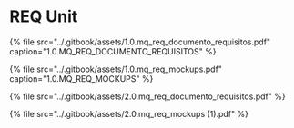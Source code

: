 # REQ Unit

{% file src="../.gitbook/assets/1.0.mq\_req\_documento\_requisitos.pdf" caption="1.0.MQ\_REQ\_DOCUMENTO\_REQUISITOS" %}

{% file src="../.gitbook/assets/1.0.mq\_req\_mockups.pdf" caption="1.0.MQ\_REQ\_MOCKUPS" %}

{% file src="../.gitbook/assets/2.0.mq\_req\_documento\_requisitos.pdf" %}

{% file src="../.gitbook/assets/2.0.mq\_req\_mockups \(1\).pdf" %}

